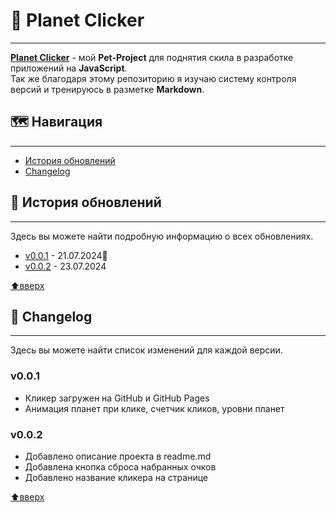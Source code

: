 # 🚀 Planet Clicker

---

[**Planet Clicker**](https://fonuabruh.github.io/planetClicker/) - мой **Pet-Project** для поднятия скила в разработке приложений на **JavaScript**.  
Так же благодаря этому репозиторию я изучаю систему контроля версий и тренируюсь в разметке **Markdown**.

## 🗺️ <a name="навигация"></a>Навигация

---

- [История обновлений](#история-обновлений)
- [Changelog](#changelog)

## 📖 <a name="история-обновлений"></a>История обновлений

---

Здесь вы можете найти подробную информацию о всех обновлениях.

- [v0.0.1](#v001-changelog) - 21.07.2024🎂
- [v0.0.2](#v002-changelog) - 23.07.2024

[⬆️вверх](#навигация)

## 🔧 <a name="changelog"></a>Changelog

---

Здесь вы можете найти список изменений для каждой версии.

### <a name="v001-changelog"></a>v0.0.1

- Кликер загружен на GitHub и GitHub Pages
- Анимация планет при клике, счетчик кликов, уровни планет

### <a name="v002-changelog"></a>v0.0.2

- Добавлено описание проекта в readme.md
- Добавлена кнопка сброса набранных очков
- Добавлено название кликера на странице

[⬆️вверх](#навигация)
